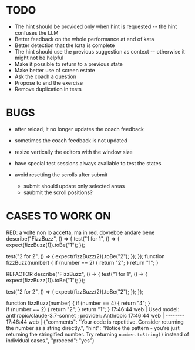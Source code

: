 # TODO

 - The hint should be provided only when hint is requested -- the hint confuses the LLM
 - Better feedback on the whole performance at end of kata
 - Better detection that the kata is complete
 - The hint should use the previous suggestion as context -- otherwise it might not be helpful
 - Make it possible to return to a previous state
 - Make better use of screen estate
 - Ask the coach a question
 - Propose to end the exercise
 - Remove duplication in tests

# BUGS
- after reload, it no longer updates the coach feedback
- sometimes the coach feedback is not updated

- resize vertically the editors with the window size
- have special test sessions always available to test the states
- avoid resetting the scrolls after submit
    - submit should update only selected areas
    - saubmit the scroll positions?



# CASES TO WORK ON

RED: a volte non lo accetta, ma in red, dovrebbe andare bene
describe("FizzBuzz", () => {
test("1 for 1", () => {
expect(fizzBuzz(1)).toBe("1");
});

test("2 for 2", () => {
expect(fizzBuzz(2)).toBe("2");
});
});
function fizzBuzz(number) {
  if (number == 2) {
    return "2";
  }
  return "1";
}


REFACTOR
describe("FizzBuzz", () => {
test("1 for 1", () => {
expect(fizzBuzz(1)).toBe("1");
});

test("2 for 2", () => {
expect(fizzBuzz(2)).toBe("2");
});
});

function fizzBuzz(number) {
if (number == 4) {
return "4";
}  
if (number == 2) {
return "2";
}
return "1";
}
17:46:44 web	| Used model: anthropic/claude-3.7-sonnet ; provider: Anthropic
17:46:44 web	| --------
17:46:44 web	| {"comments": "Your code is repetitive. Consider returning the number as a string directly.", "hint": "Notice the pattern - you're just returning the stringified number. Try returning `number.toString()` instead of individual cases.", "proceed": "yes"}
